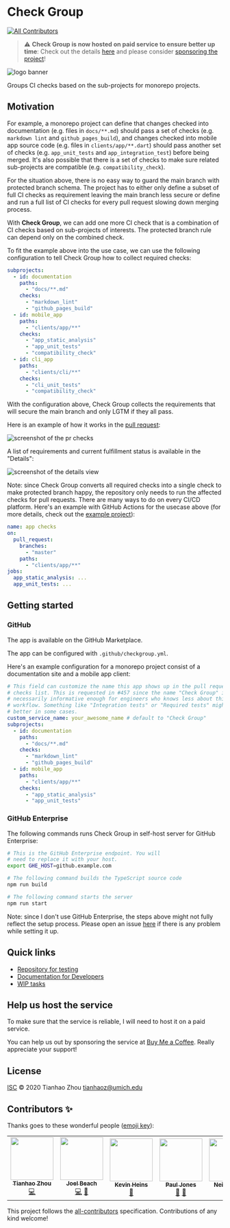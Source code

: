 # Check Group
<!-- ALL-CONTRIBUTORS-BADGE:START - Do not remove or modify this section -->
[![All Contributors](https://img.shields.io/badge/all_contributors-5-orange.svg?style=flat-square)](#contributors-)
<!-- ALL-CONTRIBUTORS-BADGE:END -->

> :warning: **Check Group is now hosted on paid service to ensure better up time**: Check out the details [here](https://github.com/tianhaoz95/check-group/issues/769) and please consider [sponsoring the project](https://www.buymeacoffee.com/jacksonzhou666)!

![logo banner](https://github.com/tianhaoz95/check-group/raw/master/docs/assets/logo/banner_rounded.png)

Groups CI checks based on the sub-projects for monorepo projects.

## Motivation

For example, a monorepo project can define that changes checked into documentation (e.g. files in `docs/**.md`) should pass a set of checks (e.g. `markdown lint` and `github_pages_build`), and changes checked into mobile app source code (e.g. files in `clients/app/**.dart`) should pass another set of checks (e.g. `app_unit_tests` and `app_integration_test`) before being merged. It's also possible that there is a set of checks to make sure related sub-projects are compatible (e.g. `compatibility_check`).

For the situation above, there is no easy way to guard the main branch with protected branch schema. The project has to either only define a subset of full CI checks as requirement leaving the main branch less secure or define and run a full list of CI checks for every pull request slowing down merging process.

With **Check Group**, we can add one more CI check that is a combination of CI checks based on sub-projects of interests. The protected branch rule can depend only on the combined check.

To fit the example above into the use case, we can use the following configuration to tell Check Group how to collect required checks:

```yml
subprojects:
  - id: documentation
    paths:
      - "docs/**.md"
    checks:
      - "markdown_lint"
      - "github_pages_build"
  - id: mobile_app
    paths:
      - "clients/app/**"
    checks:
      - "app_static_analysis"
      - "app_unit_tests"
      - "compatibility_check"
  - id: cli_app
    paths:
      - "clients/cli/**"
    checks:
      - "cli_unit_tests"
      - "compatibility_check"
```

With the configuration above, Check Group collects the requirements that will secure the main branch and only LGTM if they all pass.

Here is an example of how it works in the [pull request](https://github.com/tianhaoz95/check-group-demo/pull/1):

![screenshot of the pr checks](https://github.com/tianhaoz95/check-group/raw/master/docs/assets/screenshot/example_pr_checks.png)

A list of requirements and current fulfillment status is available in the "Details":

![screenshot of the details view](https://github.com/tianhaoz95/check-group/raw/master/docs/assets/screenshot/check_details.png)

Note: since Check Group converts all required checks into a single check to make protected branch happy, the repository only needs to run the affected checks for pull requests. There are many ways to do on every CI/CD platform. Here's an example with GitHub Actions for the usecase above (for more details, check out the [example project](https://github.com/tianhaoz95/check-group-demo)):

```yml
name: app checks
on:
  pull_request:
    branches:
      - "master"
    paths:
      - "clients/app/**"
jobs:
  app_static_analysis: ...
  app_unit_tests: ...
```

## Getting started

### GitHub

The app is available on the GitHub Marketplace.

The app can be configured with `.github/checkgroup.yml`.

Here's an example configuration for a monorepo project consist of a documentation site and a mobile app client:

<!--
  TODO(@tianhaoz95): add more comments into this configuration file and
  make it like a instruction so that I can save some time on writing
  documentation for the configuration options.
-->

```yml
# This field can customize the name this app shows up in the pull request
# checks list. This is requested in #457 since the name "Check Group" is not
# necessarily informative enough for engineers who knows less about this
# workflow. Something like "Integration tests" or "Required tests" might be
# better in some cases.
custom_service_name: your_awesome_name # default to "Check Group"
subprojects:
  - id: documentation
    paths:
      - "docs/**.md"
    checks:
      - "markdown_lint"
      - "github_pages_build"
  - id: mobile_app
    paths:
      - "clients/app/**"
    checks:
      - "app_static_analysis"
      - "app_unit_tests"
```

### GitHub Enterprise

The following commands runs Check Group in self-host server for GitHub Enterprise:

```bash
# This is the GitHub Enterprise endpoint. You will
# need to replace it with your host.
export GHE_HOST=github.example.com

# The following command builds the TypeScript source code
npm run build

# The following command starts the server
npm run start
```

Note: since I don't use GitHub Enterprise, the steps above might not fully reflect the setup process. Please open an issue [here](https://github.com/tianhaoz95/check-group/issues) if there is any problem while setting it up.

## Quick links

- [Repository for testing](https://github.com/tianhaoz95/check-group-test)
- [Documentation for Developers](https://githubsuperpower.github.io/check-group-dev-doc)
- [WIP tasks](https://github.com/tianhaoz95/check-group/issues?q=is%3Aopen+is%3Aissue+label%3A%22work+in+progress%22)

## Help us host the service

To make sure that the service is reliable, I will need to host it on a paid service.

You can help us out by sponsoring the service at [Buy Me a Coffee](https://www.buymeacoffee.com/jacksonzhou666). Really appreciate your support!

## License

[ISC](LICENSE) © 2020 Tianhao Zhou [tianhaoz@umich.edu](mailto:tianhaoz@umich.edu)

## Contributors ✨

Thanks goes to these wonderful people ([emoji key](https://allcontributors.org/docs/en/emoji-key)):

<!-- ALL-CONTRIBUTORS-LIST:START - Do not remove or modify this section -->
<!-- prettier-ignore-start -->
<!-- markdownlint-disable -->
<table>
  <tr>
    <td align="center"><a href="https://tianhaoz95.github.io"><img src="https://avatars.githubusercontent.com/u/16887772?v=4?s=100" width="100px;" alt=""/><br /><sub><b>Tianhao Zhou</b></sub></a><br /><a href="https://github.com/tianhaoz95/check-group/commits?author=tianhaoz95" title="Code">💻</a></td>
    <td align="center"><a href="https://github.com/jtbeach"><img src="https://avatars.githubusercontent.com/u/12853460?v=4?s=100" width="100px;" alt=""/><br /><sub><b>Joel Beach</b></sub></a><br /><a href="https://github.com/tianhaoz95/check-group/commits?author=jtbeach" title="Code">💻</a> <a href="#ideas-jtbeach" title="Ideas, Planning, & Feedback">🤔</a></td>
    <td align="center"><a href="https://github.com/kevinheins"><img src="https://avatars.githubusercontent.com/u/6421447?v=4?s=100" width="100px;" alt=""/><br /><sub><b>Kevin Heins</b></sub></a><br /><a href="#ideas-kevinheins" title="Ideas, Planning, & Feedback">🤔</a></td>
    <td align="center"><a href="https://www.linkedin.com/in/paul-jones-b61011143/"><img src="https://avatars.githubusercontent.com/u/30155889?v=4?s=100" width="100px;" alt=""/><br /><sub><b>Paul Jones</b></sub></a><br /><a href="https://github.com/tianhaoz95/check-group/issues?q=author%3Apaulijones" title="Bug reports">🐛</a> <a href="#ideas-paulijones" title="Ideas, Planning, & Feedback">🤔</a></td>
    <td align="center"><a href="http://thatkookooguy.kibibit.io"><img src="https://avatars.githubusercontent.com/u/10427304?v=4?s=100" width="100px;" alt=""/><br /><sub><b>Neil Kalman</b></sub></a><br /><a href="https://github.com/tianhaoz95/check-group/issues?q=author%3AThatkookooguy" title="Bug reports">🐛</a></td>
  </tr>
</table>

<!-- markdownlint-restore -->
<!-- prettier-ignore-end -->

<!-- ALL-CONTRIBUTORS-LIST:END -->

This project follows the [all-contributors](https://github.com/all-contributors/all-contributors) specification. Contributions of any kind welcome!